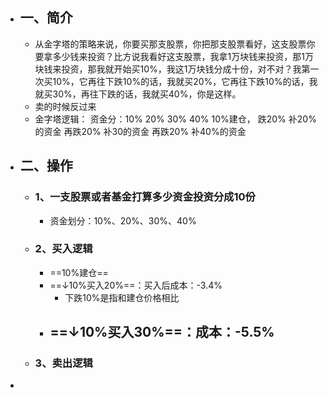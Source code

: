 - ## 一、简介
	- 从金字塔的策略来说，你要买那支股票，你把那支股票看好，这支股票你要拿多少钱来投资？比方说我看好这支股票，我拿1万块钱来投资，那1万块钱来投资，那我就开始买10%，我这1万块钱分成十份，对不对？我第一次买10%，它再往下跌10%的话，我就买20%，它再往下跌10%的话，我就买30%，再往下跌的话，我就买40%，你是这样。
	- 卖的时候反过来
	- 金字塔逻辑：
	  资金分：10%  20%  30%  40%
	  10%建仓，
	  跌20%   补20%的资金
	  再跌20%  补30的资金
	  再跌20%   补40%的资金
- ## 二、操作
	- ### 1、一支股票或者基金打算多少资金投资分成10份
		- 资金划分：10%、20%、30%、40%
	- ### 2、买入逻辑
		- ==10%建仓==
		- ==↓10%买入20%==：买入后成本：-3.4%
			- 下跌10%是指和建仓价格相比
		- ==↓10%买入30%==：成本：-5.5%
			-
	- ### 3、卖出逻辑
-